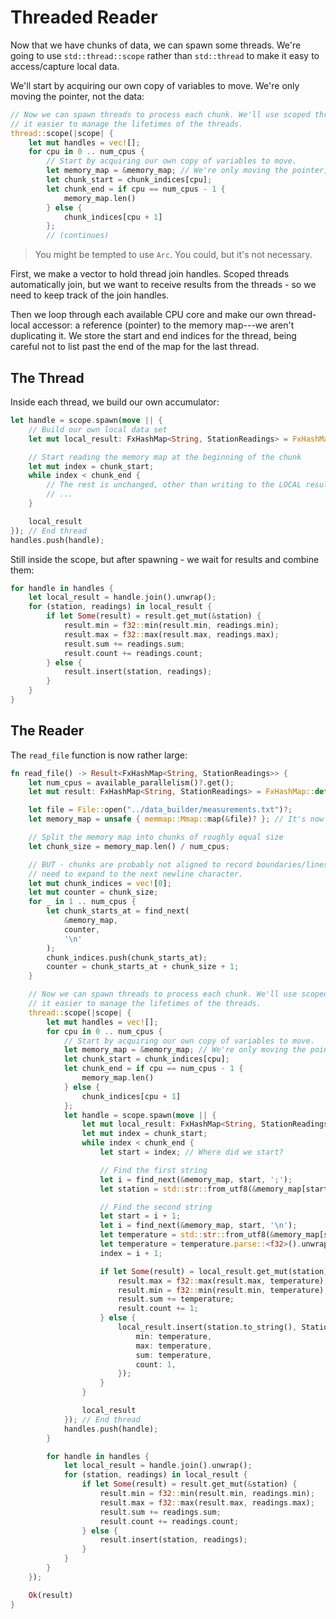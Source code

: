 # Threaded Reader

Now that we have chunks of data, we can spawn some threads. We're going to use `std::thread::scope` rather than
`std::thread` to make it easy to access/capture local data.

We'll start by acquiring our own copy of variables to move. We're only moving the pointer, not the data:

```rust
// Now we can spawn threads to process each chunk. We'll use scoped threads to make
// it easier to manage the lifetimes of the threads.
thread::scope(|scope| {
    let mut handles = vec![];
    for cpu in 0 .. num_cpus {
        // Start by acquiring our own copy of variables to move.
        let memory_map = &memory_map; // We're only moving the pointer, not the data
        let chunk_start = chunk_indices[cpu];
        let chunk_end = if cpu == num_cpus - 1 {
            memory_map.len()
        } else {
            chunk_indices[cpu + 1]
        };
        // (continues)
```

> You might be tempted to use `Arc`. You could, but it's not necessary.

First, we make a vector to hold thread join handles. Scoped threads automatically join, but we want
to receive results from the threads - so we need to keep track of the join handles.

Then we loop through each available CPU core and make our own thread-local accessor: a reference (pointer) to
the memory map---we aren't duplicating it. We store the start and end indices for the thread, being careful
not to list past the end of the map for the last thread.

## The Thread

Inside each thread, we build our own accumulator:

```rust
let handle = scope.spawn(move || {
    // Build our own local data set
    let mut local_result: FxHashMap<String, StationReadings> = FxHashMap::default();

    // Start reading the memory map at the beginning of the chunk
    let mut index = chunk_start;
    while index < chunk_end {
        // The rest is unchanged, other than writing to the LOCAL result
        // ...
    }

    local_result
}); // End thread
handles.push(handle);
```

Still inside the scope, but after spawning - we wait for results and combine them:

```rust
for handle in handles {
    let local_result = handle.join().unwrap();
    for (station, readings) in local_result {
        if let Some(result) = result.get_mut(&station) {
            result.min = f32::min(result.min, readings.min);
            result.max = f32::max(result.max, readings.max);
            result.sum += readings.sum;
            result.count += readings.count;
        } else {
            result.insert(station, readings);
        }
    }
}
```

## The Reader

The `read_file` function is now rather large:

```rust
fn read_file() -> Result<FxHashMap<String, StationReadings>> {
    let num_cpus = available_parallelism()?.get();
    let mut result: FxHashMap<String, StationReadings> = FxHashMap::default();

    let file = File::open("../data_builder/measurements.txt")?;
    let memory_map = unsafe { memmap::Mmap::map(&file)? }; // It's now a big sea of bytes!

    // Split the memory map into chunks of roughly equal size
    let chunk_size = memory_map.len() / num_cpus;

    // BUT - chunks are probably not aligned to record boundaries/lines. So for each chunk, we'll
    // need to expand to the next newline character.
    let mut chunk_indices = vec![0];
    let mut counter = chunk_size;
    for _ in 1 .. num_cpus {
        let chunk_starts_at = find_next(
            &memory_map,
            counter,
            '\n'
        );
        chunk_indices.push(chunk_starts_at);
        counter = chunk_starts_at + chunk_size + 1;
    }

    // Now we can spawn threads to process each chunk. We'll use scoped threads to make
    // it easier to manage the lifetimes of the threads.
    thread::scope(|scope| {
        let mut handles = vec![];
        for cpu in 0 .. num_cpus {
            // Start by acquiring our own copy of variables to move.
            let memory_map = &memory_map; // We're only moving the pointer, not the data
            let chunk_start = chunk_indices[cpu];
            let chunk_end = if cpu == num_cpus - 1 {
                memory_map.len()
            } else {
                chunk_indices[cpu + 1]
            };
            let handle = scope.spawn(move || {
                let mut local_result: FxHashMap<String, StationReadings> = FxHashMap::default();
                let mut index = chunk_start;
                while index < chunk_end {
                    let start = index; // Where did we start?

                    // Find the first string
                    let i = find_next(&memory_map, start, ';');
                    let station = std::str::from_utf8(&memory_map[start .. i]).unwrap();

                    // Find the second string
                    let start = i + 1;
                    let i = find_next(&memory_map, start, '\n');
                    let temperature = std::str::from_utf8(&memory_map[start..i]).unwrap();
                    let temperature = temperature.parse::<f32>().unwrap();
                    index = i + 1;

                    if let Some(result) = local_result.get_mut(station) {
                        result.max = f32::max(result.max, temperature);
                        result.min = f32::min(result.min, temperature);
                        result.sum += temperature;
                        result.count += 1;
                    } else {
                        local_result.insert(station.to_string(), StationReadings {
                            min: temperature,
                            max: temperature,
                            sum: temperature,
                            count: 1,
                        });
                    }
                }

                local_result
            }); // End thread
            handles.push(handle);
        }

        for handle in handles {
            let local_result = handle.join().unwrap();
            for (station, readings) in local_result {
                if let Some(result) = result.get_mut(&station) {
                    result.min = f32::min(result.min, readings.min);
                    result.max = f32::max(result.max, readings.max);
                    result.sum += readings.sum;
                    result.count += readings.count;
                } else {
                    result.insert(station, readings);
                }
            }
        }
    });

    Ok(result)
}
```